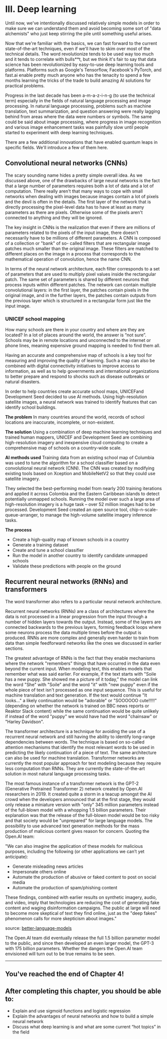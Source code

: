 # III. Deep learning

Until now, we've intentionally discussed relatively simple models in order to make sure we can understand them and avoid becoming some sort of "data alchemists" who just keep stirring the pile until something useful arises.

Now that we're familiar with the basics, we can fast forward to the current state-of-the-art techniques, even if we'll have to skim over most of the technical details. The word revolutionize tends to be used way too much and it tends to correlate with bulls**t, but we think it's fair to say that data science has been revolutionized by easy-to-use deep learning tools and platforms. Platforms such as Google's Tensorflow, Facebook's PyTorch, and fast.ai enable pretty much anyone who has the tenacity to spend a few months learning the tricks of the trade to build amazing AI solutions for practical problems.

Progress in the last decade has been a-m-a-z-i-n-g (to use the technical term) especially in the fields of natural language processing and image processing. In natural language processing, problems such as machine translation, text summarization, and question answering were really lagging behind from areas where the data were numbers or symbols. The same could be said about image processing, where progress in image recognition and various image enhancement tasks was painfully slow until people started to experiment with deep learning techniques.

There are a few additional innovations that have enabled quantum leaps in specific fields. We'll introduce a few of them here.

## Convolutional neural networks (CNNs)

The scary sounding name hides a pretty simple overall idea. As we discussed above, one of the drawbacks of large neural networks is the fact that a large number of parameters requires both a lot of data and a lot of computation. There really aren't that many ways to cope with small networks when dealing with images because images contain a lot of pixels and the devil is often in the details. The first layer of the network that is directly processing the pixel-level data has to have at least as many parameters as there are pixels. Otherwise some of the pixels aren't connected to anything and they will be ignored.

The key insight in CNNs is the realization that even if there are millions of parameters related to the pixels of the input image, there doesn't necessarily have to be millions of different parameters. A CNN is composed of a collection or "bank" of so- called filters that are rectangular image patches much smaller than the original image. These filters are matched to different places on the image in a process that corresponds to the mathematical operation of convolution, hence the name CNN.

In terms of the neural network architecture, each filter corresponds to a set of parameters that are used to multiply pixel values inside the rectangular patch. The same set of parameters is shared by different neurons that process inputs within different patches. The network can contain multiple convolutional layers: in the first layer, the patches contain pixels in the original image, and in the further layers, the patches contain outputs from the previous layer which is structured in a rectangular form just like the input image.

### UNICEF school mapping 

How many schools are there in your country and where are they are located? In a lot of places around the world, the answer is “not sure”. Schools may be in remote locations and unconnected to the internet or phone lines, meaning expensive ground mapping is needed to find them all.

Having an accurate and comprehensive map of schools is a key tool for measuring and improving the quality of learning. Such a map can also be combined with digital connectivity initiatives to improve access to information, as well as to help governments and international organizations to better prepare and respond to shocks such as disease outbreaks or natural disasters.

In order to help countries create accurate school maps, UNICEFand Development Seed decided to use AI methods. Using high-resolution satellite images, a neural network was trained to identify features that can identify school buildings.

**The problem**
In many countries around the world, records of school locations are inaccurate, incomplete, or non-existent.

**The solution**
Using a combination of deep machine learning techniques and trained human mappers, UNICEF and Development Seed are combining high-resolution imagery and inexpensive cloud computing to create a comprehensive map of schools on a country-wide scale.

**AI methods used**
Training data from an existing school map of Columbia was used to tune the algorithm for a school classifier based on a convolutional neural network (CNN). The CNN was created by modifying existing tools based on Xception and MobileNetV2 so that they could use satellite imagery.

They selected the best-performing model from nearly 200 training iterations and applied it across Colombia and the Eastern Caribbean islands to detect potentially unmapped schools. Running the model over such a large area of high-resolution imagery is a huge task – over 52 million images had to be processed. Development Seed created an open source tool, chip-n-scale-queue-arranger, to manage the high-volume satellite imagery inference tasks.

**The process**

+ Create a high-quality map of known schools in a country
+ Generate a training dataset
+ Create and tune a school classifier
+ Run the model in another country to identify candidate unmapped schools
+ Validate these predictions with people on the ground

  

## Recurrent neural networks (RNNs) and transformers

The word transformer also refers to a particular neural network architecture.

Recurrent neural networks (RNNs) are a class of architectures where the data is not processed in a linear progression from the input through a number of hidden layers towards the output. Instead, some of the layers are connected backwards to the previous layers, forming feedback loops where some neurons process the data multiple times before the output is produced. RNNs are more complex and generally even harder to train from data than simple feedforward networks like the ones we discussed in earlier sections.

The greatest advantage of RNNs is the fact that they enable mechanisms where the network "remembers" things that have occurred in the data even beyond the current input. When modeling text, this enables models that remember what was said earlier. For example, if the text starts with "Soile has a new puppy. She showed me a picture of it today," the model can link the word "She" with "Soile" and the word "it" with "new puppy" even if the whole piece of text isn't processed as one input sequence. This is useful for machine translation and text generation. If the text would continue "It looks..." a likely continuation would be "adorable" or "SOOOOOO cute!!!!!" (depending on whether the network is trained on BBC news reports or Reaktor Slack content) while the same continuation would be quite unlikely if instead of the word "puppy" we would have had the word "chainsaw" or "Harley Davidson".

The transformer architecture is a technique for avoiding the use of a recurrent neural network and still having the ability to identify long-range dependencies between words. The technique is based on so-called attention mechanisms that identify the most relevant words to be used in predicting the likely continuation of a piece of text. The same architecture can also be used for machine translation. Transformer networks are currently the most popular approach for text modeling because they require less computation than RNNs. They are currently the state-of-the-art solution in most natural language processing tasks.

The most famous instance of a transformer network is the GPT-2 (Generative Pretrained Transformer 2) network created by Open.AI researchers in 2019. It created quite a storm in a teacup amongst the AI crowd when the developers announced that at the first stage, they would only release a miniature version with "only" 345 million parameters instead of the full-blown model with a whopping 1.5 billion parameters. Their explanation was that the release of the full-blown model would be too risky and that society would be "unprepared" for large language models. The possibility to use advanced text generation methods for the mass production of malicious content gives reason for concern. Quoting the Open.AI team:

"We can also imagine the application of these models for malicious purposes, including the following (or other applications we can’t yet anticipate):

+ Generate misleading news articles
+ Impersonate others online
+ Automate the production of abusive or faked content to post on social media
+ Automate the production of spam/phishing content

These findings, combined with earlier results on synthetic imagery, audio, and video, imply that technologies are reducing the cost of generating fake content and waging disinformation campaigns. The public at large will need to become more skeptical of text they find online, just as the "deep fakes" phenomenon calls for more skepticism about images."

source: [better-language-models](https://openai.com/blog/better-language-models/)

The Open.AI team did eventually release the full 1.5 billion parameter model to the public, and since then developed an even larger model, the GPT-3 with 175 billion parameters. Whether the dangers the Open.AI team envisioned will turn out to be true remains to be seen.

---
You've reached the end of Chapter 4!
---

## After completing this chapter, you should be able to:
- Explain and use sigmoid functions and logistic regression
- Explain the advantages of neural networks and how to build a simple neural network
- Discuss what deep learning is and what are some current “hot topics” in the field
